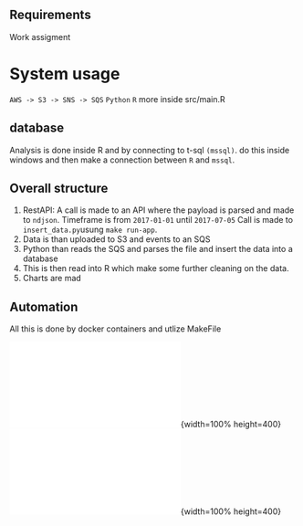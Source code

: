 ## Requirements
Work assigment
# System usage
`AWS -> S3 -> SNS -> SQS`
`Python`
`R`
more inside src/main.R
## database
Analysis is done inside R and by connecting to t-sql `(mssql)`.
do this inside windows and then make a connection between `R` and `mssql`.

## Overall structure
  1. RestAPI: A call is made to an API where the payload is parsed and made to `ndjson`. Timeframe is from
    `2017-01-01` until `2017-07-05`
    Call is made to `insert_data.py`usung `make run-app`.
  2. Data is than uploaded to S3 and events to an SQS
  3. Python than reads the SQS and parses the file and insert the data into a database
  4. This is then read into R which make some further cleaning on the data.
  5. Charts are mad


## Automation
All this is done by docker containers and utlize MakeFile

![Average time spent on train](./analysis/GRAF/average_time_distiance.pdf){width=100% height=400}
![Average time spent on train](./analysis/GRAF/late_per_second.pdf){width=100% height=400}

